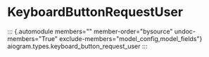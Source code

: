 # KeyboardButtonRequestUser

::: {.automodule members="" member-order="bysource" undoc-members="True" exclude-members="model_config,model_fields"}
aiogram.types.keyboard_button_request_user
:::
